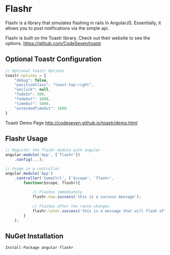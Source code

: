 Flashr
==============
Flashr is a library that simulates flashing in rails in AngularJS.  Essentially, it allows you to post notifications via the simple api.  

Flashr is built on the Toastr library.  Check out their website to see the options.  https://github.com/CodeSeven/toastr

Optional Toastr Configuration
--------------
```js
// Optional Toastr Options
toastr.options = {
	"debug": false,
	"positionClass": "toast-top-right",
	"onclick": null,
	"fadeIn": 300,
	"fadeOut": 1000,
	"timeOut": 5000,
	"extendedTimeOut": 1000
}
```

Toastr Demo Page
http://codeseven.github.io/toastr/demo.html

Flashr Usage
--------------
```js
// Register the flashr module with angular
angular.module('App', ['flashr'])
	.config(...);

// Usage in a controller
angular.module('App')
	.controller('SomeCtrl', ['$scope', 'flashr', 
		function($scope, flashr){
			
			// Flashes immediately
			flashr.now.success('this is a success message');
			
			// Flashes after the route changes
			flashr.later.success('this is a message that will flash after the route changes');
		}
	);
```

NuGet Installation
--------------
```c#
Install-Package angular-flashr
```
